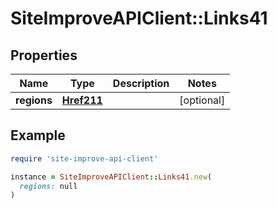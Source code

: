 # SiteImproveAPIClient::Links41

## Properties

| Name | Type | Description | Notes |
| ---- | ---- | ----------- | ----- |
| **regions** | [**Href211**](Href211.md) |  | [optional] |

## Example

```ruby
require 'site-improve-api-client'

instance = SiteImproveAPIClient::Links41.new(
  regions: null
)
```

